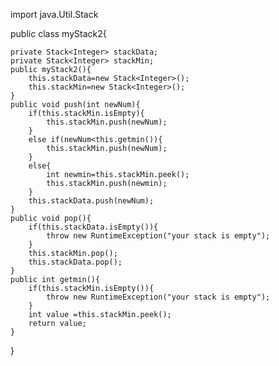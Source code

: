 import java.Util.Stack

public class myStack2{

    private Stack<Integer> stackData;
    private Stack<Integer> stackMin;
    public myStack2(){
        this.stackData=new Stack<Integer>();
        this.stackMin=new Stack<Integer>();
    }
    public void push(int newNum){
        if(this.stackMin.isEmpty){
            this.stackMin.push(newNum);
        }
        else if(newNum<this.getmin()){
            this.stackMin.push(newNum);
        }
        else{
            int newmin=this.stackMin.peek();
            this.stackMin.push(newmin);
        }
        this.stackData.push(newNum);
    }
    public void pop(){
        if(this.stackData.isEmpty()){
            throw new RuntimeException("your stack is empty");
        }
        this.stackMin.pop();
        this.stackData.pop();
    }
    public int getmin(){
        if(this.stackMin.isEmpty()){
            throw new RuntimeException("your stack is empty");
        }
        int value =this.stackMin.peek();
        return value;
    }
}